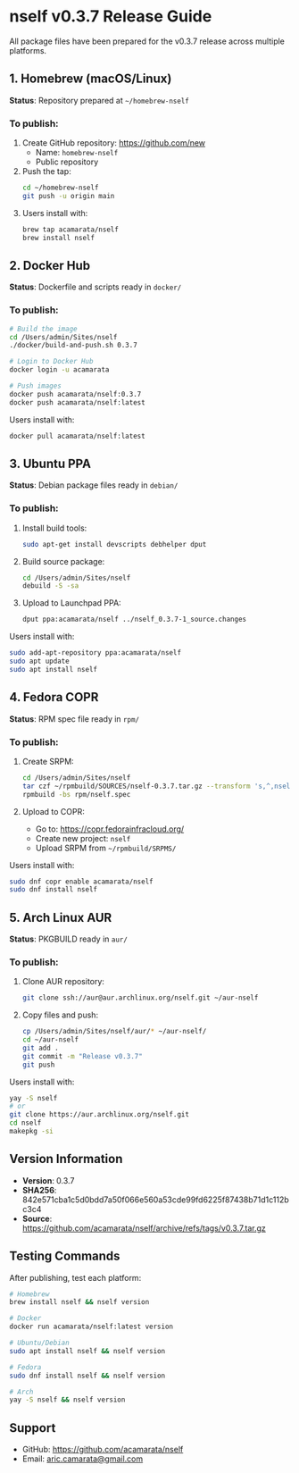 # nself v0.3.7 Release Guide

All package files have been prepared for the v0.3.7 release across multiple platforms.

## 1. Homebrew (macOS/Linux)

**Status**: Repository prepared at `~/homebrew-nself`

### To publish:
1. Create GitHub repository: https://github.com/new
   - Name: `homebrew-nself`
   - Public repository
2. Push the tap:
   ```bash
   cd ~/homebrew-nself
   git push -u origin main
   ```
3. Users install with:
   ```bash
   brew tap acamarata/nself
   brew install nself
   ```

## 2. Docker Hub

**Status**: Dockerfile and scripts ready in `docker/`

### To publish:
```bash
# Build the image
cd /Users/admin/Sites/nself
./docker/build-and-push.sh 0.3.7

# Login to Docker Hub
docker login -u acamarata

# Push images
docker push acamarata/nself:0.3.7
docker push acamarata/nself:latest
```

Users install with:
```bash
docker pull acamarata/nself:latest
```

## 3. Ubuntu PPA

**Status**: Debian package files ready in `debian/`

### To publish:
1. Install build tools:
   ```bash
   sudo apt-get install devscripts debhelper dput
   ```

2. Build source package:
   ```bash
   cd /Users/admin/Sites/nself
   debuild -S -sa
   ```

3. Upload to Launchpad PPA:
   ```bash
   dput ppa:acamarata/nself ../nself_0.3.7-1_source.changes
   ```

Users install with:
```bash
sudo add-apt-repository ppa:acamarata/nself
sudo apt update
sudo apt install nself
```

## 4. Fedora COPR

**Status**: RPM spec file ready in `rpm/`

### To publish:
1. Create SRPM:
   ```bash
   cd /Users/admin/Sites/nself
   tar czf ~/rpmbuild/SOURCES/nself-0.3.7.tar.gz --transform 's,^,nself-0.3.7/,' *
   rpmbuild -bs rpm/nself.spec
   ```

2. Upload to COPR:
   - Go to: https://copr.fedorainfracloud.org/
   - Create new project: `nself`
   - Upload SRPM from `~/rpmbuild/SRPMS/`

Users install with:
```bash
sudo dnf copr enable acamarata/nself
sudo dnf install nself
```

## 5. Arch Linux AUR

**Status**: PKGBUILD ready in `aur/`

### To publish:
1. Clone AUR repository:
   ```bash
   git clone ssh://aur@aur.archlinux.org/nself.git ~/aur-nself
   ```

2. Copy files and push:
   ```bash
   cp /Users/admin/Sites/nself/aur/* ~/aur-nself/
   cd ~/aur-nself
   git add .
   git commit -m "Release v0.3.7"
   git push
   ```

Users install with:
```bash
yay -S nself
# or
git clone https://aur.archlinux.org/nself.git
cd nself
makepkg -si
```

## Version Information

- **Version**: 0.3.7
- **SHA256**: 842e571cba1c5d0bdd7a50f066e560a53cde99fd6225f87438b71d1c112bc3c4
- **Source**: https://github.com/acamarata/nself/archive/refs/tags/v0.3.7.tar.gz

## Testing Commands

After publishing, test each platform:

```bash
# Homebrew
brew install nself && nself version

# Docker
docker run acamarata/nself:latest version

# Ubuntu/Debian
sudo apt install nself && nself version

# Fedora
sudo dnf install nself && nself version

# Arch
yay -S nself && nself version
```

## Support

- GitHub: https://github.com/acamarata/nself
- Email: aric.camarata@gmail.com